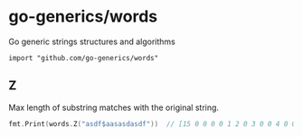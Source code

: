 # go-generics/words

Go generic strings structures and algorithms

`import "github.com/go-generics/words"`

## Z

Max length of substring matches with the original string.

```go
fmt.Print(words.Z("asdf$aasasdasdf"))  // [15 0 0 0 0 1 2 0 3 0 0 4 0 0 0]
```

